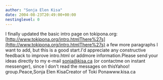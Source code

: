 ```yaml
---
author: "Sonja Elen Kisa"
date: 2004-08-23T20:49:00+00:00
nestinglevel: 0
---
```

I finally updated the basic intro page on tokipona.org:[http://www.tokipona.org/intro.htmlThere%27s](http://www.tokipona.org/intro.htmlThere%27s) a few more paragraphs I want to add, but this is a good start.I'd appreciate any constructive feedback to improve intro.html or addmore information.Please send your ideas directly to my e-mail [sonja@kisa.ca](mailto://sonja@kisa.ca) (or contactme on instant messenger), since I don't read the messages on thisYahoo! group.Peace,Sonja Elen KisaCreator of Toki Ponawww.kisa.ca